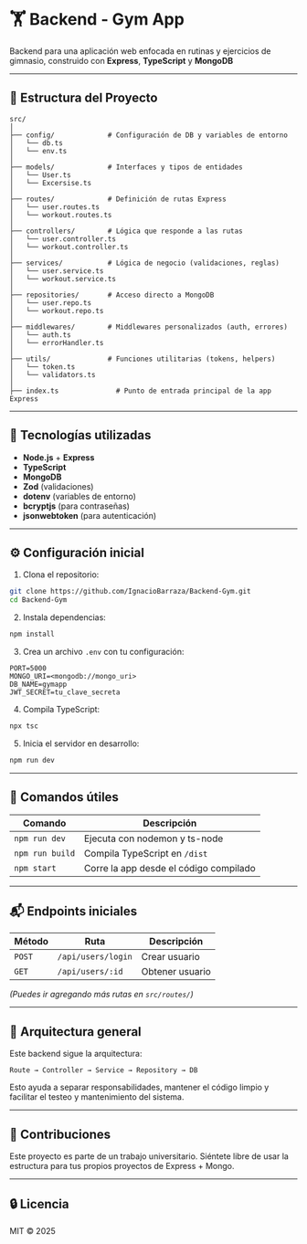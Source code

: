# 🏋️ Backend - Gym App

Backend para una aplicación web enfocada en rutinas y ejercicios de gimnasio, construido con **Express**, **TypeScript** y **MongoDB**

---

## 📁 Estructura del Proyecto

```
src/
│
├── config/             # Configuración de DB y variables de entorno
│   └── db.ts
│   └── env.ts
│
├── models/             # Interfaces y tipos de entidades
│   └── User.ts
│   └── Excersise.ts
│
├── routes/             # Definición de rutas Express
│   └── user.routes.ts
│   └── workout.routes.ts
│
├── controllers/        # Lógica que responde a las rutas
│   └── user.controller.ts
│   └── workout.controller.ts
│
├── services/           # Lógica de negocio (validaciones, reglas)
│   └── user.service.ts
│   └── workout.service.ts
│
├── repositories/       # Acceso directo a MongoDB
│   └── user.repo.ts
│   └── workout.repo.ts
│
├── middlewares/        # Middlewares personalizados (auth, errores)
│   └── auth.ts
│   └── errorHandler.ts
│
├── utils/              # Funciones utilitarias (tokens, helpers)
│   └── token.ts
│   └── validators.ts
│
├── index.ts              # Punto de entrada principal de la app Express
```

---

## 🚀 Tecnologías utilizadas

- **Node.js** + **Express**
- **TypeScript**
- **MongoDB**
- **Zod** (validaciones)
- **dotenv** (variables de entorno)
- **bcryptjs** (para contraseñas)
- **jsonwebtoken** (para autenticación)

---

## ⚙️ Configuración inicial

1. Clona el repositorio:

```bash
git clone https://github.com/IgnacioBarraza/Backend-Gym.git
cd Backend-Gym
```

2. Instala dependencias:

```bash
npm install
```

3. Crea un archivo `.env` con tu configuración:

```env
PORT=5000
MONGO_URI=<mongodb://mongo_uri>
DB_NAME=gymapp
JWT_SECRET=tu_clave_secreta
```

4. Compila TypeScript:

```bash
npx tsc
```

5. Inicia el servidor en desarrollo:

```bash
npm run dev
```

---

## 🧪 Comandos útiles

| Comando         | Descripción                            |
| --------------- | -------------------------------------- |
| `npm run dev`   | Ejecuta con nodemon y ts-node          |
| `npm run build` | Compila TypeScript en `/dist`          |
| `npm start`     | Corre la app desde el código compilado |

---

## 📬 Endpoints iniciales

| Método | Ruta                | Descripción     |
| ------ | ------------------- | --------------- |
| `POST` | `/api/users/login`  | Crear usuario   |
| `GET`  | `/api/users/:id`    | Obtener usuario |

*(Puedes ir agregando más rutas en `src/routes/`)*

---

## 🧠 Arquitectura general

Este backend sigue la arquitectura:

```
Route → Controller → Service → Repository → DB
```

Esto ayuda a separar responsabilidades, mantener el código limpio y facilitar el testeo y mantenimiento del sistema.

---

## 🤝 Contribuciones

Este proyecto es parte de un trabajo universitario. Siéntete libre de usar la estructura para tus propios proyectos de Express + Mongo.

---

## 🔒 Licencia

MIT © 2025